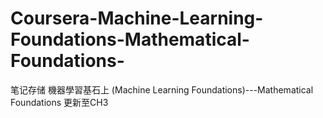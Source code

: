 # Coursera-Machine-Learning-Foundations-Mathematical-Foundations-
笔记存储
機器學習基石上 (Machine Learning Foundations)---Mathematical Foundations
更新至CH3
